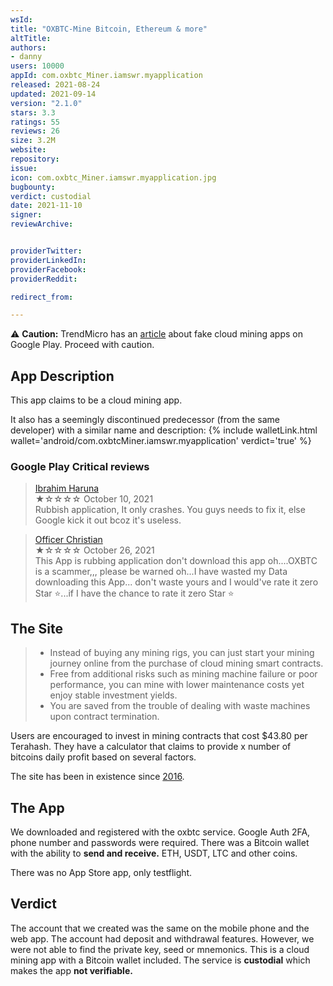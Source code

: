 ```yaml
---
wsId: 
title: "OXBTC-Mine Bitcoin, Ethereum & more"
altTitle: 
authors:
- danny
users: 10000
appId: com.oxbtc_Miner.iamswr.myapplication
released: 2021-08-24
updated: 2021-09-14
version: "2.1.0"
stars: 3.3
ratings: 55
reviews: 26
size: 3.2M
website: 
repository: 
issue: 
icon: com.oxbtc_Miner.iamswr.myapplication.jpg
bugbounty: 
verdict: custodial
date: 2021-11-10
signer: 
reviewArchive:


providerTwitter: 
providerLinkedIn: 
providerFacebook: 
providerReddit: 

redirect_from:

---
```



⚠️ **Caution:** TrendMicro has an [article](https://www.trendmicro.com/en_us/research/21/h/fake-cryptocurrency-mining-apps-trick-victims-into-watching-ads-.html) about fake cloud mining apps on Google Play. Proceed with caution.

## App Description

This app claims to be a cloud mining app.

It also has a seemingly discontinued predecessor (from the same developer) with a similar name and description: {% include walletLink.html wallet='android/com.oxbtcMiner.iamswr.myapplication' verdict='true' %}

### Google Play Critical reviews

> [Ibrahim Haruna](https://play.google.com/store/apps/details?id=com.oxbtc_Miner.iamswr.myapplication&reviewId=gp%3AAOqpTOHWpfu2LaRrQcEPXq4lGMtZrMMcgG6Iq6tY_9hzkMlZ_kuXeeijeklYF30_ueMQzzQ3eYblM8yomBznnus)<br>
  ★☆☆☆☆ October 10, 2021 <br>
       Rubbish application, It only crashes. You guys needs to fix it, else Google kick it out bcoz it's useless.

> [Officer Christian](https://play.google.com/store/apps/details?id=com.oxbtc_Miner.iamswr.myapplication&reviewId=gp%3AAOqpTOFV-qI8CLmWQ8SoMTaJkieVbWRLe81LRnOTQw0uQPq4NoIzfnSU9aLudDLZ4lOhSnyNLbzGqAdjnZrhYPY)<br>
  ★☆☆☆☆ October 26, 2021 <br>
       This App is rubbing application don't download this app oh....OXBTC is a scammer,,, please be warned oh...I have wasted my Data downloading this App... don't waste yours and I would've rate it zero Star ⭐...if I have the chance to rate it zero Star ⭐

## The Site

> - Instead of buying any mining rigs, you can just start your mining journey online from the purchase of cloud mining smart contracts.
> - Free from additional risks such as mining machine failure or poor performance, you can mine with lower maintenance costs yet enjoy stable investment yields.
> - You are saved from the trouble of dealing with waste machines upon contract termination.

Users are encouraged to invest in mining contracts that cost $43.80 per Terahash. They have a calculator that claims to provide x number of bitcoins daily profit based on several factors.

The site has been in existence since [2016](https://web.archive.org/web/20161024161526/https://oxbtc.com/).

## The App

We downloaded and registered with the oxbtc service. Google Auth 2FA, phone number and passwords were required. There was a Bitcoin wallet with the ability to **send and receive.** ETH, USDT, LTC and other coins.

There was no App Store app, only testflight.

## Verdict

The account that we created was the same on the mobile phone and the web app. The account had deposit and withdrawal features. However, we were not able to find the private key, seed or mnemonics. This is a cloud mining app with a Bitcoin wallet included. The service is **custodial** which makes the app **not verifiable.**
